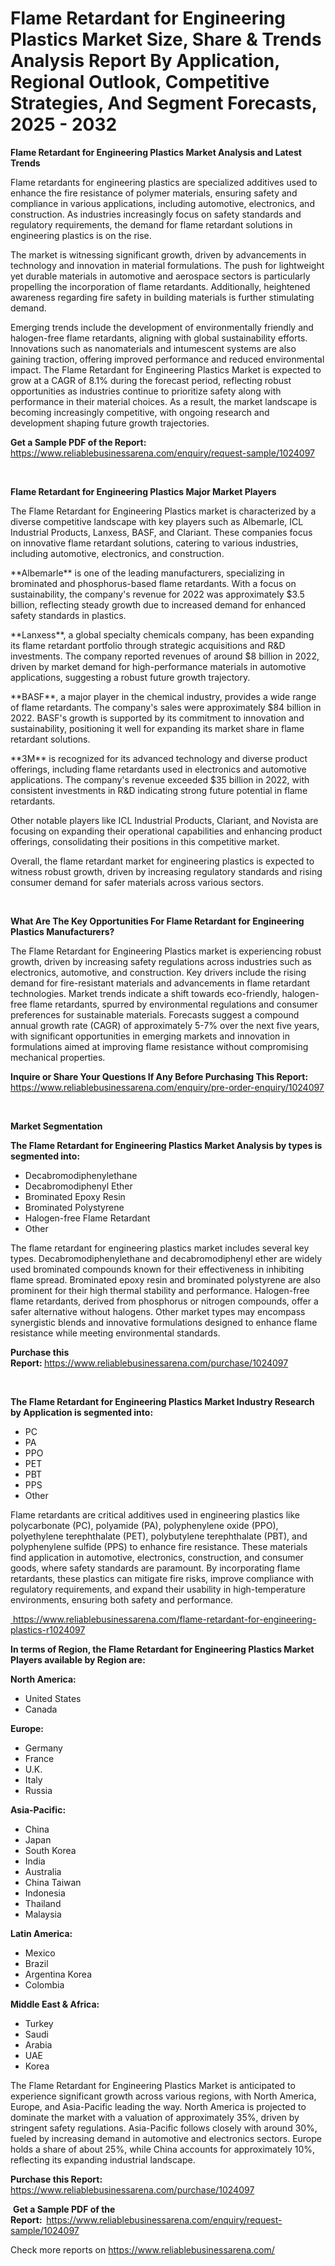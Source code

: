 <p><h1>Flame Retardant for Engineering Plastics Market Size, Share & Trends Analysis Report By Application, Regional Outlook, Competitive Strategies, And Segment Forecasts, 2025 - 2032</h1></p><p><strong>Flame Retardant for Engineering Plastics Market Analysis and Latest Trends</strong></p>
<p><p>Flame retardants for engineering plastics are specialized additives used to enhance the fire resistance of polymer materials, ensuring safety and compliance in various applications, including automotive, electronics, and construction. As industries increasingly focus on safety standards and regulatory requirements, the demand for flame retardant solutions in engineering plastics is on the rise.</p><p>The market is witnessing significant growth, driven by advancements in technology and innovation in material formulations. The push for lightweight yet durable materials in automotive and aerospace sectors is particularly propelling the incorporation of flame retardants. Additionally, heightened awareness regarding fire safety in building materials is further stimulating demand.</p><p>Emerging trends include the development of environmentally friendly and halogen-free flame retardants, aligning with global sustainability efforts. Innovations such as nanomaterials and intumescent systems are also gaining traction, offering improved performance and reduced environmental impact. The Flame Retardant for Engineering Plastics Market is expected to grow at a CAGR of 8.1% during the forecast period, reflecting robust opportunities as industries continue to prioritize safety along with performance in their material choices. As a result, the market landscape is becoming increasingly competitive, with ongoing research and development shaping future growth trajectories.</p></p>
<p><strong>Get a Sample PDF of the Report:&nbsp;</strong> <a href="https://www.reliablebusinessarena.com/enquiry/request-sample/1024097?utm_campaign=3118&utm_medium=2&utm_source=Github&utm_content=ia&utm_term=06032025&utm_id=flame-retardant-for-engineering-plastics">https://www.reliablebusinessarena.com/enquiry/request-sample/1024097</a></p>
<p>&nbsp;</p>
<p><strong>Flame Retardant for Engineering Plastics Major Market Players</strong></p>
<p><p>The Flame Retardant for Engineering Plastics market is characterized by a diverse competitive landscape with key players such as Albemarle, ICL Industrial Products, Lanxess, BASF, and Clariant. These companies focus on innovative flame retardant solutions, catering to various industries, including automotive, electronics, and construction.</p><p>**Albemarle** is one of the leading manufacturers, specializing in brominated and phosphorus-based flame retardants. With a focus on sustainability, the company's revenue for 2022 was approximately $3.5 billion, reflecting steady growth due to increased demand for enhanced safety standards in plastics.</p><p>**Lanxess**, a global specialty chemicals company, has been expanding its flame retardant portfolio through strategic acquisitions and R&D investments. The company reported revenues of around $8 billion in 2022, driven by market demand for high-performance materials in automotive applications, suggesting a robust future growth trajectory.</p><p>**BASF**, a major player in the chemical industry, provides a wide range of flame retardants. The company's sales were approximately $84 billion in 2022. BASF's growth is supported by its commitment to innovation and sustainability, positioning it well for expanding its market share in flame retardant solutions.</p><p>**3M** is recognized for its advanced technology and diverse product offerings, including flame retardants used in electronics and automotive applications. The company's revenue exceeded $35 billion in 2022, with consistent investments in R&D indicating strong future potential in flame retardants.</p><p>Other notable players like ICL Industrial Products, Clariant, and Novista are focusing on expanding their operational capabilities and enhancing product offerings, consolidating their positions in this competitive market.</p><p>Overall, the flame retardant market for engineering plastics is expected to witness robust growth, driven by increasing regulatory standards and rising consumer demand for safer materials across various sectors.</p></p>
<p>&nbsp;</p>
<p><strong>What Are The Key Opportunities For Flame Retardant for Engineering Plastics Manufacturers?</strong></p>
<p><p>The Flame Retardant for Engineering Plastics market is experiencing robust growth, driven by increasing safety regulations across industries such as electronics, automotive, and construction. Key drivers include the rising demand for fire-resistant materials and advancements in flame retardant technologies. Market trends indicate a shift towards eco-friendly, halogen-free flame retardants, spurred by environmental regulations and consumer preferences for sustainable materials. Forecasts suggest a compound annual growth rate (CAGR) of approximately 5-7% over the next five years, with significant opportunities in emerging markets and innovation in formulations aimed at improving flame resistance without compromising mechanical properties.</p></p>
<p><strong>Inquire or Share Your Questions If Any Before Purchasing This Report:</strong> <a href="https://www.reliablebusinessarena.com/enquiry/pre-order-enquiry/1024097?utm_campaign=3118&utm_medium=2&utm_source=Github&utm_content=ia&utm_term=06032025&utm_id=flame-retardant-for-engineering-plastics">https://www.reliablebusinessarena.com/enquiry/pre-order-enquiry/1024097</a></p>
<p>&nbsp;</p>
<p><strong>Market Segmentation</strong></p>
<p><strong>The Flame Retardant for Engineering Plastics Market Analysis by types is segmented into:</strong></p>
<p><ul><li>Decabromodiphenylethane</li><li>Decabromodiphenyl Ether</li><li>Brominated Epoxy Resin</li><li>Brominated Polystyrene</li><li>Halogen-free Flame Retardant</li><li>Other</li></ul></p>
<p><p>The flame retardant for engineering plastics market includes several key types. Decabromodiphenylethane and decabromodiphenyl ether are widely used brominated compounds known for their effectiveness in inhibiting flame spread. Brominated epoxy resin and brominated polystyrene are also prominent for their high thermal stability and performance. Halogen-free flame retardants, derived from phosphorus or nitrogen compounds, offer a safer alternative without halogens. Other market types may encompass synergistic blends and innovative formulations designed to enhance flame resistance while meeting environmental standards.</p></p>
<p><strong>Purchase this Report:&nbsp;</strong><a href="https://www.reliablebusinessarena.com/purchase/1024097?utm_campaign=3118&utm_medium=2&utm_source=Github&utm_content=ia&utm_term=06032025&utm_id=flame-retardant-for-engineering-plastics">https://www.reliablebusinessarena.com/purchase/1024097</a></p>
<p>&nbsp;</p>
<p><strong>The Flame Retardant for Engineering Plastics Market Industry Research by Application is segmented into:</strong></p>
<p><ul><li>PC</li><li>PA</li><li>PPO</li><li>PET</li><li>PBT</li><li>PPS</li><li>Other</li></ul></p>
<p><p>Flame retardants are critical additives used in engineering plastics like polycarbonate (PC), polyamide (PA), polyphenylene oxide (PPO), polyethylene terephthalate (PET), polybutylene terephthalate (PBT), and polyphenylene sulfide (PPS) to enhance fire resistance. These materials find application in automotive, electronics, construction, and consumer goods, where safety standards are paramount. By incorporating flame retardants, these plastics can mitigate fire risks, improve compliance with regulatory requirements, and expand their usability in high-temperature environments, ensuring both safety and performance.</p></p>
<p><a href="https://www.reliablebusinessarena.com/flame-retardant-for-engineering-plastics-r1024097?utm_campaign=3118&utm_medium=2&utm_source=Github&utm_content=ia&utm_term=06032025&utm_id=flame-retardant-for-engineering-plastics">&nbsp;https://www.reliablebusinessarena.com/flame-retardant-for-engineering-plastics-r1024097</a></p>
<p><strong>In terms of Region, the Flame Retardant for Engineering Plastics Market Players available by Region are:</strong></p>
<p>
    <p> <strong> North America: </strong>
        <ul>
            <li>United States</li>
            <li>Canada</li>
        </ul>
        </p> 
    <p> <strong> Europe: </strong>
        <ul>
            <li>Germany</li>
            <li>France</li>
            <li>U.K.</li>
            <li>Italy</li>
            <li>Russia</li>
        </ul>
        </p> 
    <p> <strong> Asia-Pacific: </strong>
        <ul>
            <li>China</li>
            <li>Japan</li>
            <li>South Korea</li>
            <li>India</li>
            <li>Australia</li>
            <li>China Taiwan</li>
            <li>Indonesia</li>
            <li>Thailand</li>
            <li>Malaysia</li>
        </ul>
        </p> 
    <p> <strong> Latin America: </strong>
        <ul>
            <li>Mexico</li>
            <li>Brazil</li>
            <li>Argentina Korea</li>
            <li>Colombia</li>
        </ul>
        </p> 
    <p> <strong> Middle East & Africa: </strong>
        <ul>
            <li>Turkey</li>
            <li>Saudi</li>
            <li>Arabia</li>
            <li>UAE</li>
            <li>Korea</li>
        </ul>
    </p>
    </p>
<p><p>The Flame Retardant for Engineering Plastics Market is anticipated to experience significant growth across various regions, with North America, Europe, and Asia-Pacific leading the way. North America is projected to dominate the market with a valuation of approximately 35%, driven by stringent safety regulations. Asia-Pacific follows closely with around 30%, fueled by increasing demand in automotive and electronics sectors. Europe holds a share of about 25%, while China accounts for approximately 10%, reflecting its expanding industrial landscape.</p></p>
<p><strong>Purchase this Report: </strong><a href="https://www.reliablebusinessarena.com/purchase/1024097?utm_campaign=3118&utm_medium=2&utm_source=Github&utm_content=ia&utm_term=06032025&utm_id=flame-retardant-for-engineering-plastics">https://www.reliablebusinessarena.com/purchase/1024097</a></p>
<p>&nbsp;<strong>Get a Sample PDF of the Report:&nbsp;&nbsp;</strong><a href="https://www.reliablebusinessarena.com/enquiry/request-sample/1024097?utm_campaign=3118&utm_medium=2&utm_source=Github&utm_content=ia&utm_term=06032025&utm_id=flame-retardant-for-engineering-plastics">https://www.reliablebusinessarena.com/enquiry/request-sample/1024097</a></p>
<p><strong></strong></p>
<p>Check more reports on <a href="https://www.reliablebusinessarena.com/?utm_campaign=3118&utm_medium=2&utm_source=Github&utm_content=ia&utm_term=06032025&utm_id=flame-retardant-for-engineering-plastics">https://www.reliablebusinessarena.com/</a></p>